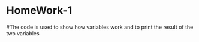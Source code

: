 # HomeWork-1
#The code is used to show how variables work and to print the result of the two variables
